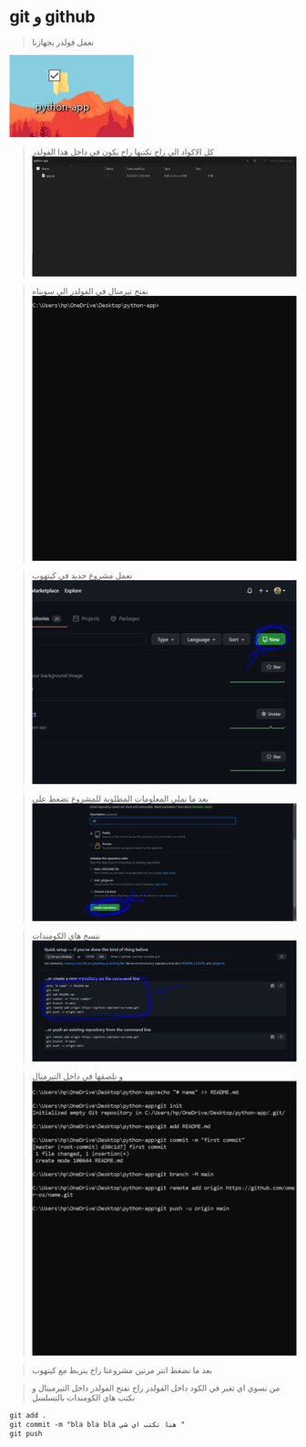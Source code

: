 # git و github




> نعمل فولدر بجهازنا 

![folder](https://github.com/omer-os/my-notes/blob/master/images/folder.PNG)


> كل الاكواد الي راح نكتبها راح يكون في داخل هذا الفولدر
![app](images/app.png)


> نفتح تيرمنال في الفولدر الي سويناه
![cap](images/Cap.png)


> نعمل مشروع جديد في كيتهوب
![new repo](images/githubnewrepo.png)


> بعد ما نملي المعلومات المطلوبة للمشروع نضغط على 
![create](images/create.png)


> ننسخ هاي الكومندات
![commands](images/commands.png)


> و نلصقها في داخل التيرمنال
![l1](images/l1.png)

> بعد ما نضغط انتر مرتين مشروعنا راح ينربط مع كيتهوب



> من نسوي اي تغير في الكود داخل الفولدر راح نفتح الفولدر داخل التيرمينال و نكتب هاي الكومندات بالتسلسل
```
git add .
git commit -m "bla bla bla هنا نكتب اي شي "
git push 
```
